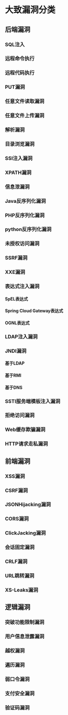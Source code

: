 # 大致漏洞分类
## 后端漏洞
### SQL注入
### 远程命令执行
### 远程代码执行
### PUT漏洞
### 任意文件读取漏洞
### 任意文件上传漏洞
### 解析漏洞
### 目录浏览漏洞
### SSI注入漏洞
### XPATH漏洞
### 信息泄漏洞
### Java反序列化漏洞
### PHP反序列化漏洞
### python反序列化漏洞
### 未授权访问漏洞
### SSRF漏洞
### XXE漏洞  
### 表达式注入漏洞
#### SpEL表达式
#### Spring Cloud Gateway表达式
#### OGNL表达式
### LDAP注入漏洞
### JNDI漏洞
#### 基于LDAP
#### 基于RMI
#### 基于DNS
### SSTI服务端模板注入漏洞
### 拒绝访问漏洞
### Web缓存欺骗漏洞
### HTTP请求走私漏洞
## 前端漏洞
### XSS漏洞
### CSRF漏洞
### JSONHijacking漏洞  
### CORS漏洞
### ClickJacking漏洞
### 会话固定漏洞
### CRLF漏洞
### URL跳转漏洞
### XS-Leaks漏洞
## 逻辑漏洞
### 突破功能限制漏洞
### 用户信息泄露漏洞
### 越权漏洞
### 遍历漏洞
### 弱口令漏洞
### 支付安全漏洞
### 验证码漏洞